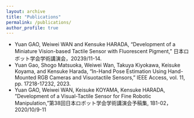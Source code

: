 ```yaml
---
layout: archive
title: "Publications"
permalink: /publications/
author_profile: true
---
```


* Yuan GAO, Weiwei WAN and Kensuke HARADA, “Development of a Miniature Vision-based Tactile Sensor with Fluorescent Pigment,” 日本ロボット学会学術講演会，20239/11-14.
* Yuan Gao, Shogo Matsuoka, Weiwei Wan, Takuya Kiyokawa, Keisuke Koyama, and Kensuke Harada, “In-Hand Pose Estimation Using Hand-Mounted RGB Cameras and Visuotactile Sensors,” IEEE Access, vol. 11, pp. 17218-17232, 2023.
* Yuan GAO, Weiwei WAN, Keisuke KOYAMA, Kensuke HARADA, ”Development of a Visual-Tactile Sensor for Fine Robotic Manipulation,”第38回日本ロボット学会学術講演会予稿集, 1B1-02，2020/10/9-11